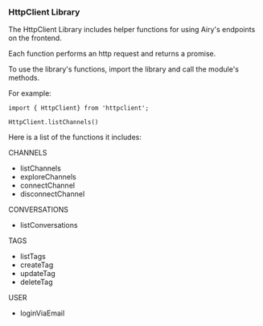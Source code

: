 
### HttpClient Library 

The HttpClient Library includes helper functions for using Airy's endpoints on the frontend.

Each function performs an http request and returns a promise.

To use the library's functions, import the library and call the module's methods.


For example:

``` 
import { HttpClient} from 'httpclient';

HttpClient.listChannels()

``` 

Here is a list of the functions it includes: 

CHANNELS
- listChannels
- exploreChannels 
- connectChannel
- disconnectChannel 

CONVERSATIONS 
- listConversations

TAGS 
- listTags
- createTag
- updateTag
- deleteTag

USER 
- loginViaEmail



